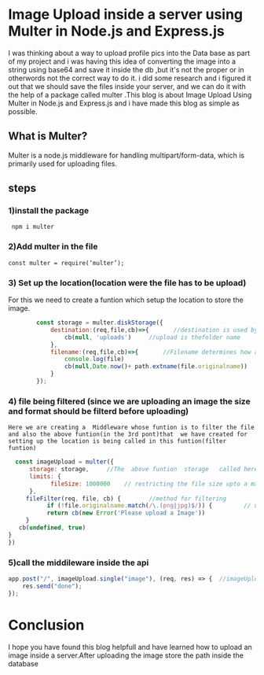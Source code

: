 # Image Upload inside a server using Multer in Node.js and Express.js

I was thinking about a way to upload  profile pics into the Data base as part of my project and  i was having this idea of converting the image into a string using base64 and save it inside the db ,but it's not the proper or in otherwords not the correct way to do it. i did  some research and i figured it out that we should save the files inside your server, and we can do it with   the help of a  package called multer .This blog is about Image Upload Using Multer in Node.js and Express.js and i have made this blog as simple as possible.

## What is Multer?

Multer is a node.js middleware for handling multipart/form-data, which is primarily used for uploading files.

## steps

### 1)install the package

     npm i multer

### 2)Add multer in the file

    const multer = require(‘multer’);

### 3) Set up the location(location were the file has to be upload)

For this we need to create a funtion which setup the location to store the image.

```js
        const storage = multer.diskStorage({
            destination:(req,file,cb)=>{       //destination is used by the application to know the location path  to store the images
                cb(null, 'uploads')     //upload is thefolder name
            },
            filename:(req,file,cb)=>{       //Filename determines how a file should be named in the folder.
                console.log(file)
                cb(null,Date.now()+ path.extname(file.originalname))        //null – because we aren’t showing an error.
            }
        });
```
### 4) file being filtered (since we are uploading an image the size and format should be filterd before uploading)

    Here we are creating a  Middleware whose funtion is to filter the file and also the above funtion(in the 3rd pont)that  we have created for setting up the location is being called in this funtion(filter funtion)
```js
  const imageUpload = multer({
      storage: storage,     //The  above funtion  storage   called here for setting up the location
      limits: {
            fileSize: 1000000    // restricting the file size upto a max of 1MB
      },
     fileFilter(req, file, cb) {        //method for filtering
           if (!file.originalname.match(/\.(png|jpg)$/)) {         // upload only png and jpg format
           return cb(new Error('Please upload a Image'))
     }
   cb(undefined, true)
}
})
```
### 5)call the middileware inside the api 

```js
app.post("/", imageUpload.single("image"), (req, res) => {  //imageUpload being the middileware and .single means a single image, you can use array etc as well
    res.send("done");
});
```

# Conclusion
I hope you have found this blog helpfull and have learned how to upload an image inside a server.After uploading the image store the path inside the database
